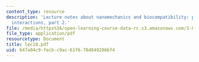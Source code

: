 ```yaml
---
content_type: resource
description: 'Lecture notes about nanomechanics and biocompatibility: protein-biomaterial
  interactions, part 2.'
file: /media/https%3A/open-learning-course-data-rc.s3.amazonaws.com/3-052-nanomechanics-of-materials-and-biomaterials-spring-2007/647a04c9fecbc9ac61f678d8492066f4_lec18.pdf
file_type: application/pdf
resourcetype: Document
title: lec18.pdf
uid: 647a04c9-fecb-c9ac-61f6-78d8492066f4
---
```

